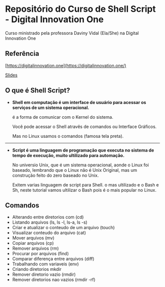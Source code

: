 # Repositório do Curso de Shell Script - Digital Innovation One

Curso ministrado pela professora Daviny Vidal (Ela/She) na Digital Innovation One

## Referência

[https://digitalinnovation.one](https://digitalinnovation.one/)

[Slides](https://github.com/davinyvidal/dio-shell-script/blob/main/Digital-Innovation-One-Shell-Script-manipulando-arquivos.pptx.pdf)

## O que é Shell Script?

- **Shell em computação é um interface de usuário para acessar os serviços de um sistema operacional.**

  é a forma de comunicar com o Kernel do sistema.

  Você pode acessar o Shell atravês de comandos ou Interface Gráficos.

  Mas no Linux usamos o comandos (famosa tela preta).

------

- **Script é uma linguagem de programação que executa no sistema de tempo de execução, muito ultilizado para automação.**

  No universio Unix, que é um sistema operacional, aonde o Linux foi baseado, lembrando que o Linux não é Unix Original, mas um construção feito do zero baseado no Unix.

  Exitem varias linguagem de script para Shell. o mas ultilizado e o Bash e Sh, neste tutorial vamos ultilizar o Bash pois é o mais popular no Linux.

## Comandos

- Alterando entre diretorios com (cd)
- Listando arquivos (ls, ls -l, ls-a, ls -s)
- Criar e atualizar o conteudo de um arquivo (touch)
- Visualizar conteudo do arquivo (cat)
- Mover arquivos (mv)
- Copiar arquivos (cp)
- Remover arquivos (rm)
- Procurar por arquivos (find)
- Comparar diferença entre arquivos (diff)
- Trabalhando com variaveis (env)
- Criando diretorios mkdir
- Remover diretorio vazio (rmdir)
- Remover diretorios nao vazios (rmdir -rf)